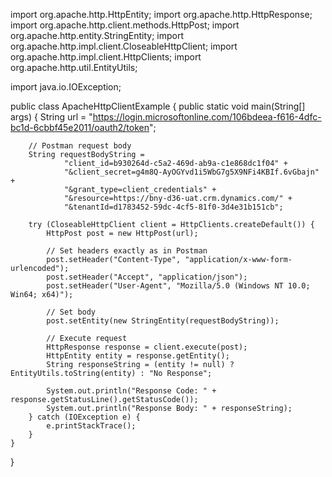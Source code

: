 import org.apache.http.HttpEntity;
import org.apache.http.HttpResponse;
import org.apache.http.client.methods.HttpPost;
import org.apache.http.entity.StringEntity;
import org.apache.http.impl.client.CloseableHttpClient;
import org.apache.http.impl.client.HttpClients;
import org.apache.http.util.EntityUtils;

import java.io.IOException;

public class ApacheHttpClientExample {
    public static void main(String[] args) {
        String url = "https://login.microsoftonline.com/106bdeea-f616-4dfc-bc1d-6cbbf45e2011/oauth2/token";

        // Postman request body
        String requestBodyString =
                "client_id=b930264d-c5a2-469d-ab9a-c1e868dc1f04" +
                "&client_secret=g4m8Q-AyOGYvd1i5WbG7g5X9NFi4KBIf.6vGbajn" +
                "&grant_type=client_credentials" +
                "&resource=https://bny-d36-uat.crm.dynamics.com/" +
                "&tenantId=d1783452-59dc-4cf5-81f0-3d4e31b151cb";

        try (CloseableHttpClient client = HttpClients.createDefault()) {
            HttpPost post = new HttpPost(url);

            // Set headers exactly as in Postman
            post.setHeader("Content-Type", "application/x-www-form-urlencoded");
            post.setHeader("Accept", "application/json");
            post.setHeader("User-Agent", "Mozilla/5.0 (Windows NT 10.0; Win64; x64)");

            // Set body
            post.setEntity(new StringEntity(requestBodyString));

            // Execute request
            HttpResponse response = client.execute(post);
            HttpEntity entity = response.getEntity();
            String responseString = (entity != null) ? EntityUtils.toString(entity) : "No Response";

            System.out.println("Response Code: " + response.getStatusLine().getStatusCode());
            System.out.println("Response Body: " + responseString);
        } catch (IOException e) {
            e.printStackTrace();
        }
    }
}
